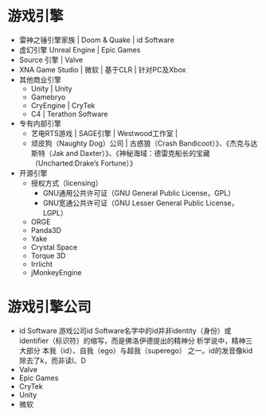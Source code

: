 
# 游戏引擎

- 雷神之锤引擎家族 | Doom & Quake | id Software
- 虚幻引擎 Unreal Engine | Epic Games
- Source 引擎 | Valve
- XNA Game Studio | 微软 | 基于CLR | 针对PC及Xbox
- 其他商业引擎
    - Unity | Unity
    - Gamebryo
    - CryEngine | CryTek
    - C4 | Terathon Software
- 专有内部引擎
    - 艺电RTS游戏 | SAGE引擎 | Westwood工作室 | 
    - 顽皮狗（Naughty Dog）公司 | 古惑狼（Crash Bandicoot）》、《杰克与达斯特（Jak and Daxter）》、《神秘海域：德雷克船长的宝藏（Uncharted:Drake’s Fortune）》
- 开源引擎
    - 授权方式（licensing）
        - GNU通用公共许可证（GNU General Public License，GPL）
        - GNU宽通公共许可证（GNU Lesser General Public License，LGPL）
    - ORGE
    - Panda3D
    - Yake
    - Crystal Space
    - Torque 3D
    - Irrlicht
    - jMonkeyEngine

# 游戏引擎公司

- id Software
游戏公司id Software名字中的id并非identity（身份）或identifier（标识符）的缩写，而是佛洛伊德提出的精神分
析学说中，精神三大部分 本我（id）、自我（ego）与超我（superego） 之一。id的发音像kid除去了k，而非读I、D
- Valve
- Epic Games
- CryTek
- Unity
- 微软

